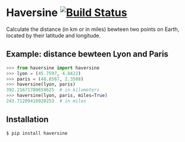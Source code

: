 # Haversine [![Build Status](https://travis-ci.org/mapado/haversine.svg?branch=master)](https://travis-ci.org/mapado/haversine)
Calculate the distance (in km or in miles) bewteen two points on Earth,
located by their latitude and longitude.


## Example: distance bewteen Lyon and Paris
```python
>>> from haversine import haversine
>>> lyon = (45.7597, 4.8422)
>>> paris = (48.8567, 2.3508)
>>> haversine(lyon, paris)
392.21671780659625  # in kilometers
>>> haversine(lyon, paris, miles=True)
243.71209416020253  # in miles
```

## Installation
```bash
$ pip install haversine
```

